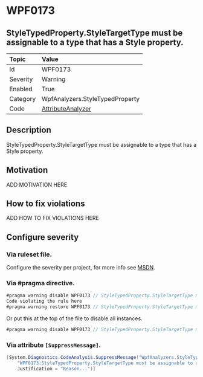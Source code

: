 # WPF0173
## StyleTypedProperty.StyleTargetType must be assignable to a type that has a Style property.

| Topic    | Value
| :--      | :--
| Id       | WPF0173
| Severity | Warning
| Enabled  | True
| Category | WpfAnalyzers.StyleTypedProperty
| Code     | [AttributeAnalyzer](https://github.com/DotNetAnalyzers/WpfAnalyzers/blob/master/WpfAnalyzers/Analyzers/AttributeAnalyzer.cs)


## Description

StyleTypedProperty.StyleTargetType must be assignable to a type that has a Style property.

## Motivation

ADD MOTIVATION HERE

## How to fix violations

ADD HOW TO FIX VIOLATIONS HERE

<!-- start generated config severity -->
## Configure severity

### Via ruleset file.

Configure the severity per project, for more info see [MSDN](https://msdn.microsoft.com/en-us/library/dd264949.aspx).

### Via #pragma directive.
```C#
#pragma warning disable WPF0173 // StyleTypedProperty.StyleTargetType must be assignable to a type that has a Style property.
Code violating the rule here
#pragma warning restore WPF0173 // StyleTypedProperty.StyleTargetType must be assignable to a type that has a Style property.
```

Or put this at the top of the file to disable all instances.
```C#
#pragma warning disable WPF0173 // StyleTypedProperty.StyleTargetType must be assignable to a type that has a Style property.
```

### Via attribute `[SuppressMessage]`.

```C#
[System.Diagnostics.CodeAnalysis.SuppressMessage("WpfAnalyzers.StyleTypedProperty", 
    "WPF0173:StyleTypedProperty.StyleTargetType must be assignable to a type that has a Style property.", 
    Justification = "Reason...")]
```
<!-- end generated config severity -->
